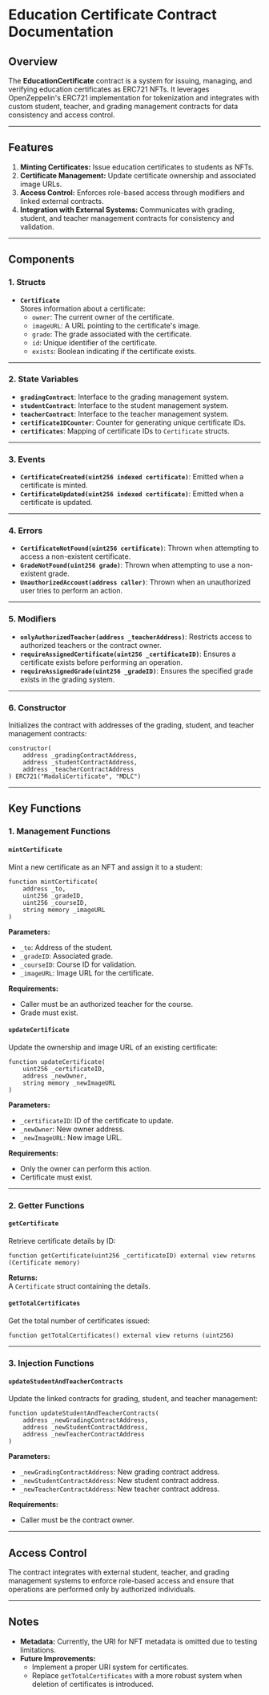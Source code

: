 # Education Certificate Contract Documentation

## Overview

The **EducationCertificate** contract is a system for issuing, managing, and verifying education certificates as ERC721 NFTs. It leverages OpenZeppelin's ERC721 implementation for tokenization and integrates with custom student, teacher, and grading management contracts for data consistency and access control.

---

## Features

1. **Minting Certificates:** Issue education certificates to students as NFTs.
2. **Certificate Management:** Update certificate ownership and associated image URLs.
3. **Access Control:** Enforces role-based access through modifiers and linked external contracts.
4. **Integration with External Systems:** Communicates with grading, student, and teacher management contracts for consistency and validation.

---

## Components

### 1. **Structs**

- **`Certificate`**  
  Stores information about a certificate:
  - `owner`: The current owner of the certificate.
  - `imageURL`: A URL pointing to the certificate's image.
  - `grade`: The grade associated with the certificate.
  - `id`: Unique identifier of the certificate.
  - `exists`: Boolean indicating if the certificate exists.

---

### 2. **State Variables**

- **`gradingContract`**: Interface to the grading management system.
- **`studentContract`**: Interface to the student management system.
- **`teacherContract`**: Interface to the teacher management system.
- **`certificateIDCounter`**: Counter for generating unique certificate IDs.
- **`certificates`**: Mapping of certificate IDs to `Certificate` structs.

---

### 3. **Events**

- **`CertificateCreated(uint256 indexed certificate)`**: Emitted when a certificate is minted.
- **`CertificateUpdated(uint256 indexed certificate)`**: Emitted when a certificate is updated.

---

### 4. **Errors**

- **`CertificateNotFound(uint256 certificate)`**: Thrown when attempting to access a non-existent certificate.
- **`GradeNotFound(uint256 grade)`**: Thrown when attempting to use a non-existent grade.
- **`UnauthorizedAccount(address caller)`**: Thrown when an unauthorized user tries to perform an action.

---

### 5. **Modifiers**

- **`onlyAuthorizedTeacher(address _teacherAddress)`**: Restricts access to authorized teachers or the contract owner.
- **`requireAssignedCertificate(uint256 _certificateID)`**: Ensures a certificate exists before performing an operation.
- **`requireAssignedGrade(uint256 _gradeID)`**: Ensures the specified grade exists in the grading system.

---

### 6. **Constructor**

Initializes the contract with addresses of the grading, student, and teacher management contracts:

```solidity
constructor(
    address _gradingContractAddress,
    address _studentContractAddress,
    address _teacherContractAddress
) ERC721("MadaliCertificate", "MDLC")
```

---

## Key Functions

### 1. **Management Functions**

#### `mintCertificate`

Mint a new certificate as an NFT and assign it to a student:

```solidity
function mintCertificate(
    address _to,
    uint256 _gradeID,
    uint256 _courseID,
    string memory _imageURL
)
```

**Parameters:**

- `_to`: Address of the student.
- `_gradeID`: Associated grade.
- `_courseID`: Course ID for validation.
- `_imageURL`: Image URL for the certificate.

**Requirements:**

- Caller must be an authorized teacher for the course.
- Grade must exist.

#### `updateCertificate`

Update the ownership and image URL of an existing certificate:

```solidity
function updateCertificate(
    uint256 _certificateID,
    address _newOwner,
    string memory _newImageURL
)
```

**Parameters:**

- `_certificateID`: ID of the certificate to update.
- `_newOwner`: New owner address.
- `_newImageURL`: New image URL.

**Requirements:**

- Only the owner can perform this action.
- Certificate must exist.

---

### 2. **Getter Functions**

#### `getCertificate`

Retrieve certificate details by ID:

```solidity
function getCertificate(uint256 _certificateID) external view returns (Certificate memory)
```

**Returns:**  
A `Certificate` struct containing the details.

#### `getTotalCertificates`

Get the total number of certificates issued:

```solidity
function getTotalCertificates() external view returns (uint256)
```

---

### 3. **Injection Functions**

#### `updateStudentAndTeacherContracts`

Update the linked contracts for grading, student, and teacher management:

```solidity
function updateStudentAndTeacherContracts(
    address _newGradingContractAddress,
    address _newStudentContractAddress,
    address _newTeacherContractAddress
)
```

**Parameters:**

- `_newGradingContractAddress`: New grading contract address.
- `_newStudentContractAddress`: New student contract address.
- `_newTeacherContractAddress`: New teacher contract address.

**Requirements:**

- Caller must be the contract owner.

---

## Access Control

The contract integrates with external student, teacher, and grading management systems to enforce role-based access and ensure that operations are performed only by authorized individuals.

---

## Notes

- **Metadata:** Currently, the URI for NFT metadata is omitted due to testing limitations.
- **Future Improvements:**
  - Implement a proper URI system for certificates.
  - Replace `getTotalCertificates` with a more robust system when deletion of certificates is introduced.
